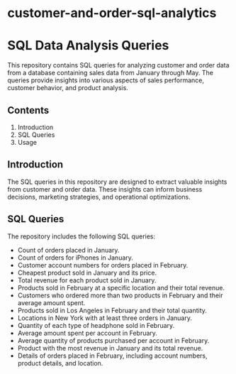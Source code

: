 # customer-and-order-sql-analytics
# SQL Data Analysis Queries

This repository contains SQL queries for analyzing customer and order data from a database containing sales data from January through May. The queries provide insights into various aspects of sales performance, customer behavior, and product analysis.

## Contents

1. Introduction
2. SQL Queries
3. Usage

## Introduction

The SQL queries in this repository are designed to extract valuable insights from customer and order data. These insights can inform business decisions, marketing strategies, and operational optimizations.

## SQL Queries

The repository includes the following SQL queries:

- Count of orders placed in January.
- Count of orders for iPhones in January.
- Customer account numbers for orders placed in February.
- Cheapest product sold in January and its price.
- Total revenue for each product sold in January.
- Products sold in February at a specific location and their total revenue.
- Customers who ordered more than two products in February and their average amount spent.
- Products sold in Los Angeles in February and their total quantity.
- Locations in New York with at least three orders in January.
- Quantity of each type of headphone sold in February.
- Average amount spent per account in February.
- Average quantity of products purchased per account in February.
- Product with the most revenue in January and its total revenue.
- Details of orders placed in February, including account numbers, product details, and location.


